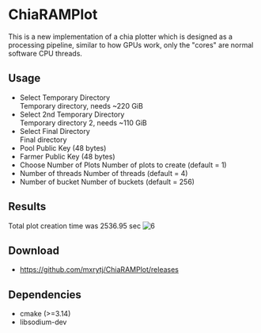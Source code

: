 # ChiaRAMPlot
This is a new implementation of a chia plotter which is designed as a processing pipeline, similar to how GPUs work, only the "cores" are normal software CPU threads.
## Usage

  * Select Temporary Directory   
    Temporary directory, needs ~220 GiB
  * Select 2nd Temporary Directory   
    Temporary directory 2, needs ~110 GiB
  * Select Final Directory  
    Final directory
  * Pool Public Key (48 bytes)
  * Farmer Public Key (48 bytes)
  * Choose Number of Plots
    Number of plots to create (default = 1)
  * Number of threads
    Number of threads (default = 4)
  * Number of bucket 
    Number of buckets (default = 256)
 
## Results
 Total plot creation time was 2536.95 sec
![6](https://user-images.githubusercontent.com/86047703/122376086-5af25c00-cf53-11eb-9cbc-bf74a022e578.PNG)


## Download
   * https://github.com/mxrytj/ChiaRAMPlot/releases
 
## Dependencies
* cmake (>=3.14)
* libsodium-dev
